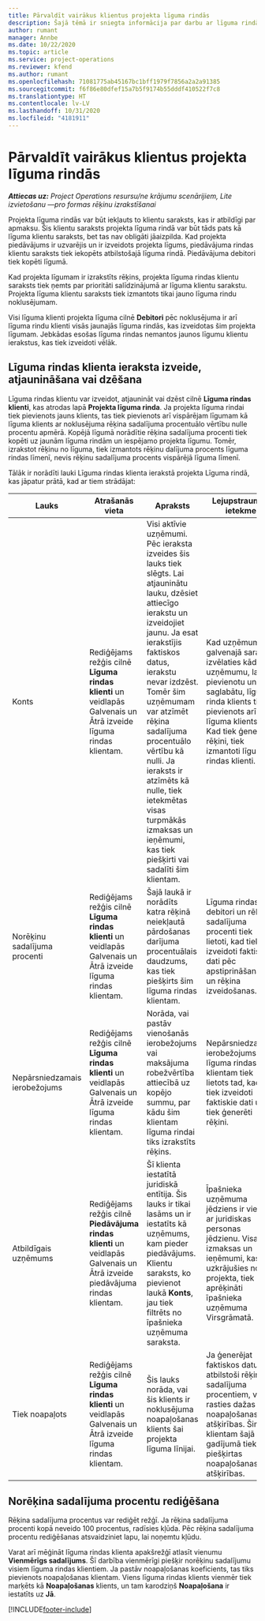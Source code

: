 ```yaml
---
title: Pārvaldīt vairākus klientus projekta līguma rindās
description: Šajā tēmā ir sniegta informācija par darbu ar līguma rindām un līgumiem, kuros ir vairāki klienti.
author: rumant
manager: Annbe
ms.date: 10/22/2020
ms.topic: article
ms.service: project-operations
ms.reviewer: kfend
ms.author: rumant
ms.openlocfilehash: 71081775ab45167bc1bff1979f7856a2a2a91385
ms.sourcegitcommit: f6f86e80dfef15a7b5f9174b55dddf410522f7c8
ms.translationtype: HT
ms.contentlocale: lv-LV
ms.lasthandoff: 10/31/2020
ms.locfileid: "4181911"
---
```

# <a name="manage-multiple-customers-on-project-based-contract-lines"></a>Pārvaldīt vairākus klientus projekta līguma rindās

_**Attiecas uz:** Project Operations resursu/ne krājumu scenārijiem, Lite izvietošanu —pro formas rēķinu izrakstīšanai_

Projekta līguma rindās var būt iekļauts to klientu saraksts, kas ir atbildīgi par apmaksu. Šis klientu saraksts projekta līguma rindā var būt tāds pats kā līguma klientu saraksts, bet tas nav obligāti jāaizpilda. Kad projekta piedāvājums ir uzvarējis un ir izveidots projekta līgums, piedāvājuma rindas klientu saraksts tiek iekopēts atbilstošajā līguma rindā. Piedāvājuma debitori tiek kopēti līgumā.

Kad projekta līgumam ir izrakstīts rēķins, projekta līguma rindas klientu saraksts tiek ņemts par prioritāti salīdzinājumā ar līguma klientu sarakstu. Projekta līguma klientu saraksts tiek izmantots tikai jauno līguma rindu noklusējumam.

Visi līguma klienti projekta līguma cilnē **Debitori** pēc noklusējuma ir arī līguma rindu klienti visās jaunajās līguma rindās, kas izveidotas šim projekta līgumam. Jebkādas esošas līguma rindas nemantos jaunos līgumu klientu ierakstus, kas tiek izveidoti vēlāk.

## <a name="create-update-or-delete-a-contract-line-customer-record"></a>Līguma rindas klienta ieraksta izveide, atjaunināšana vai dzēšana

Līguma rindas klientu var izveidot, atjaunināt vai dzēst cilnē **Līguma rindas klienti**, kas atrodas lapā **Projekta līguma rinda**. Ja projekta līguma rindai tiek pievienots jauns klients, tas tiek pievienots arī vispārējam līgumam kā līguma klients ar noklusējuma rēķina sadalījuma procentuālo vērtību nulle procentu apmērā. Kopējā līgumā norādītie rēķina sadalījuma procenti tiek kopēti uz jaunām līguma rindām un iespējamo projekta līgumu. Tomēr, izrakstot rēķinu no līguma, tiek izmantots rēķinu dalījuma procents līguma rindas līmenī, nevis rēķinu sadalījuma procents vispārējā līguma līmenī. 

Tālāk ir norādīti lauki Līguma rindas klienta ierakstā projekta Līguma rindā, kas jāpatur prātā, kad ar tiem strādājat:

| Lauks | Atrašanās vieta | Apraksts | Lejupstraumes ietekme |
| --- | --- | --- | --- |
| Konts | Rediģējams režģis cilnē **Līguma rindas klienti** un veidlapās Galvenais un Ātrā izveide līguma rindas klientam. | Visi aktīvie uzņēmumi. Pēc ieraksta izveides šis lauks tiek slēgts. Lai atjauninātu lauku, dzēsiet attiecīgo ierakstu un izveidojiet jaunu. Ja esat ierakstījis faktiskos datus, ierakstu nevar izdzēst. Tomēr šim uzņēmumam var atzīmēt rēķina sadalījuma procentuālo vērtību kā nulli. Ja ieraksts ir atzīmēts kā nulle, tiek ietekmētas visas turpmākās izmaksas un ieņēmumi, kas tiek piešķirti vai sadalīti šim klientam. | Kad uzņēmuma galvenajā sarakstā izvēlaties kādu uzņēmumu, lai tos pievienotu un saglabātu, līguma rinda klients tiek pievienots arī kā līguma klients. Kad tiek ģenerēti rēķini, tiek izmantoti līguma rindas klienti. |
| Norēķinu sadalījuma procenti | Rediģējams režģis cilnē **Līguma rindas klienti** un veidlapās Galvenais un Ātrā izveide līguma rindas klientam. | Šajā laukā ir norādīts katra rēķinā neiekļautā pārdošanas darījuma procentuālais daudzums, kas tiek piešķirts šim līguma rindas klientam. | Līguma rindas debitori un rēķina sadalījuma procenti tiek lietoti, kad tiek izveidoti faktiskie dati pēc apstiprināšanas un rēķina izveidošanas. |
| Nepārsniedzamais ierobežojums | Rediģējams režģis cilnē **Līguma rindas klienti** un veidlapās Galvenais un Ātrā izveide līguma rindas klientam. | Norāda, vai pastāv vienošanās ierobežojums vai maksājuma robežvērtība attiecībā uz kopējo summu, par kādu šim klientam līguma rindai tiks izrakstīts rēķins. | Nepārsniedzamais ierobežojums līguma rindas klientam tiek lietots tad, kad tiek izveidoti faktiskie dati un tiek ģenerēti rēķini. |
| Atbildīgais uzņēmums | Rediģējams režģis cilnē **Piedāvājuma rindas klienti** un veidlapās Galvenais un Ātrā izveide piedāvājuma rindas klientam. | Šī klienta iestatītā juridiskā entītija. Šis lauks ir tikai lasāms un ir iestatīts kā uzņēmums, kam pieder piedāvājums. Klientu saraksts, ko pievienot laukā **Konts**, jau tiek filtrēts no īpašnieka uzņēmuma saraksta. | Īpašnieka uzņēmuma jēdziens ir vienāds ar juridiskas personas jēdzienu. Visas izmaksas un ieņēmumi, kas uzkrājušies no šī projekta, tiek aprēķināti īpašnieka uzņēmuma Virsgrāmatā. |
| Tiek noapaļots | Rediģējams režģis cilnē **Līguma rindas klienti** un veidlapās Galvenais un Ātrā izveide līguma rindas klientam. | Šis lauks norāda, vai šis klients ir noklusējuma noapaļošanas klients šai projekta līguma līnijai. | Ja ģenerējat faktiskos datus atbilstoši rēķina sadalījuma procentiem, var rasties dažas noapaļošanas atšķirības. Šim klientam šajā gadījumā tiek piešķirtas noapaļošanas atšķirības. |

## <a name="edit-billing-split-percentages"></a>Norēķina sadalījuma procentu rediģēšana

Rēķina sadalījuma procentus var rediģēt režģī. Ja rēķina sadalījuma procenti kopā neveido 100 procentus, radīsies kļūda. Pēc rēķina sadalījuma procentu rediģēšanas atsvaidziniet lapu, lai noņemtu kļūdu.

Varat arī mēģināt līguma rindas klienta apakšrežģī atlasīt vienumu **Vienmērīgs sadalījums**. Šī darbība vienmērīgi piešķir norēķinu sadalījumu visiem līguma rindas klientiem. Ja pastāv noapaļošanas koeficients, tas tiks pievienots noapaļošanas klientam. Viens līguma rindas klients vienmēr tiek marķēts kā **Noapaļošanas** klients, un tam karodziņš **Noapaļošana** ir iestatīts uz **Jā**.


[!INCLUDE[footer-include](../includes/footer-banner.md)]